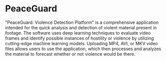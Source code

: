 # PeaceGuard

"PeaceGuard: Violence Detection Platform" is a comprehensive application intended for the quick analysis and detection of violent material present in footage. The software uses deep learning techniques to evaluate video frames and identify possible instances of hostility or violence by utilizing cutting-edge machine learning models. Uploading MP4, AVI, or MKV video files allows users to use the application, which then processes and analyzes the material to forecast whether or not violence would be there.

